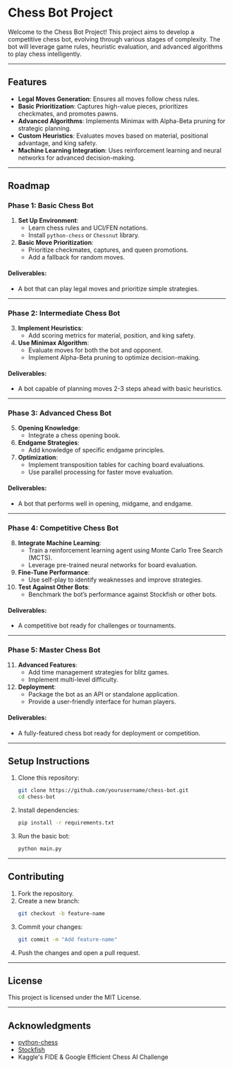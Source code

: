 # Chess Bot Project

Welcome to the Chess Bot Project! This project aims to develop a competitive chess bot, evolving through various stages of complexity. The bot will leverage game rules, heuristic evaluation, and advanced algorithms to play chess intelligently.

---

## Features
- **Legal Moves Generation**: Ensures all moves follow chess rules.
- **Basic Prioritization**: Captures high-value pieces, prioritizes checkmates, and promotes pawns.
- **Advanced Algorithms**: Implements Minimax with Alpha-Beta pruning for strategic planning.
- **Custom Heuristics**: Evaluates moves based on material, positional advantage, and king safety.
- **Machine Learning Integration**: Uses reinforcement learning and neural networks for advanced decision-making.

---

## Roadmap

### **Phase 1: Basic Chess Bot**
1. **Set Up Environment**:
   - Learn chess rules and UCI/FEN notations.
   - Install `python-chess` or `Chessnut` library.
2. **Basic Move Prioritization**:
   - Prioritize checkmates, captures, and queen promotions.
   - Add a fallback for random moves.

#### Deliverables:
- A bot that can play legal moves and prioritize simple strategies.

---

### **Phase 2: Intermediate Chess Bot**
3. **Implement Heuristics**:
   - Add scoring metrics for material, position, and king safety.
4. **Use Minimax Algorithm**:
   - Evaluate moves for both the bot and opponent.
   - Implement Alpha-Beta pruning to optimize decision-making.

#### Deliverables:
- A bot capable of planning moves 2-3 steps ahead with basic heuristics.

---

### **Phase 3: Advanced Chess Bot**
5. **Opening Knowledge**:
   - Integrate a chess opening book.
6. **Endgame Strategies**:
   - Add knowledge of specific endgame principles.
7. **Optimization**:
   - Implement transposition tables for caching board evaluations.
   - Use parallel processing for faster move evaluation.

#### Deliverables:
- A bot that performs well in opening, midgame, and endgame.

---

### **Phase 4: Competitive Chess Bot**
8. **Integrate Machine Learning**:
   - Train a reinforcement learning agent using Monte Carlo Tree Search (MCTS).
   - Leverage pre-trained neural networks for board evaluation.
9. **Fine-Tune Performance**:
   - Use self-play to identify weaknesses and improve strategies.
10. **Test Against Other Bots**:
    - Benchmark the bot’s performance against Stockfish or other bots.

#### Deliverables:
- A competitive bot ready for challenges or tournaments.

---

### **Phase 5: Master Chess Bot**
11. **Advanced Features**:
    - Add time management strategies for blitz games.
    - Implement multi-level difficulty.
12. **Deployment**:
    - Package the bot as an API or standalone application.
    - Provide a user-friendly interface for human players.

#### Deliverables:
- A fully-featured chess bot ready for deployment or competition.

---

## Setup Instructions
1. Clone this repository:
   ```bash
   git clone https://github.com/yourusername/chess-bot.git
   cd chess-bot
   ```
2. Install dependencies:
   ```bash
   pip install -r requirements.txt
   ```
3. Run the basic bot:
   ```bash
   python main.py
   ```

---

## Contributing
1. Fork the repository.
2. Create a new branch:
   ```bash
   git checkout -b feature-name
   ```
3. Commit your changes:
   ```bash
   git commit -m "Add feature-name"
   ```
4. Push the changes and open a pull request.

---

## License
This project is licensed under the MIT License.

---

## Acknowledgments
- [python-chess](https://python-chess.readthedocs.io/en/latest/)
- [Stockfish](https://stockfishchess.org/)
- Kaggle's FIDE & Google Efficient Chess AI Challenge
